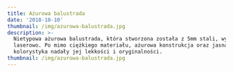 ```yaml
---
title: Ażurowa balustrada
date: '2018-10-10'
thumbnail: /img/azurowa-balustrada.jpg
description: >-
  Nietypowa ażurowa balustrada, która stworzona została z 5mm stali, wycinanej
  laserowo. Po mimo ciężkiego materiału, ażurowa konstrukcja oraz jasna
  kolorystyka nadały jej lekkości i oryginalności.
thumbnail: /img/azurowa-balustrada.jpg
---
```

